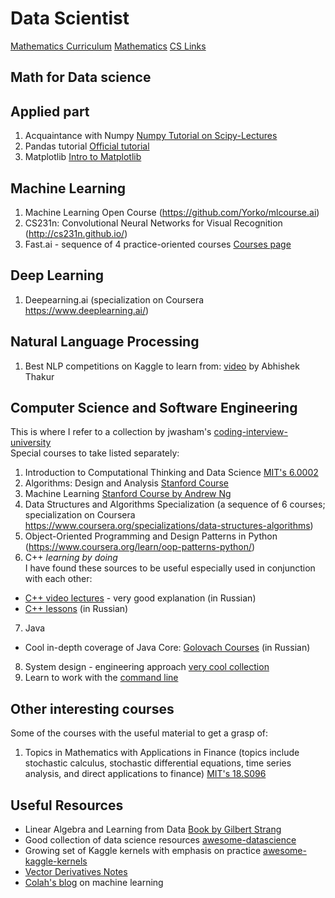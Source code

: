 # Data Scientist

[Mathematics Curriculum](mathematics-curriculum.md)
[Mathematics](00-mathematics-index.md)
[CS Links](cs-links.md)


## Math for Data science

## Applied part
1. Acquaintance with Numpy [Numpy Tutorial on Scipy-Lectures](http://www.scipy-lectures.org/intro/numpy/index.html)
2. Pandas tutorial [Official tutorial](http://pandas.pydata.org/pandas-docs/stable/tutorials.html) 
3. Matplotlib [Intro to Matplotlib](http://www.scipy-lectures.org/intro/matplotlib/index.html)

## Machine Learning
1. Machine Learning Open Course (https://github.com/Yorko/mlcourse.ai)
2. CS231n: Convolutional Neural Networks for Visual Recognition (http://cs231n.github.io/)
3. Fast.ai - sequence of 4 practice-oriented courses [Courses page](https://www.fast.ai/)

## Deep Learning
1. Deepearning.ai (specialization on Coursera https://www.deeplearning.ai/)

## Natural Language Processing
1. Best NLP competitions on Kaggle to learn from: [video](https://www.youtube.com/watch?v=-nH4OSyjwSI) by Abhishek Thakur

## Computer Science and Software Engineering
This is where I refer to a collection by jwasham's [coding-interview-university](https://github.com/jwasham/coding-interview-university)  
Special courses to take listed separately:
1. Introduction to Computational Thinking and Data Science [MIT's 6.0002](https://ocw.mit.edu/courses/electrical-engineering-and-computer-science/6-0002-introduction-to-computational-thinking-and-data-science-fall-2016/index.htm)
2. Algorithms: Design and Analysis [Stanford Course](https://lagunita.stanford.edu/courses/course-v1:Engineering+Algorithms1+SelfPaced/about)
3. Machine Learning [Stanford Course by Andrew Ng](http://cs229.stanford.edu/)
4. Data Structures and Algorithms Specialization (a sequence of 6 courses; specialization on Coursera https://www.coursera.org/specializations/data-structures-algorithms)
5. Object-Oriented Programming and Design Patterns in Python (https://www.coursera.org/learn/oop-patterns-python/)
6. C++ *learning by doing*<br>
  I have found these sources to be useful especially used in conjunction with each other:
- [C++ video lectures](https://www.youtube.com/playlist?list=PLT1RFoTVtIAw5rR4izBKH2Z2PtUblVpXT) - very good explanation (in Russian)
- [C++ lessons](https://ravesli.com/uroki-cpp/) (in Russian)
7. Java<br>
- Cool in-depth coverage of Java Core: [Golovach Courses](https://www.youtube.com/user/KharkovITCourses/playlists?view=50&sort=dd&shelf_id=12) (in Russian)
8. System design - engineering approach [very cool collection](https://github.com/donnemartin/system-design-primer)
9. Learn to work with the [command line](https://github.com/jlevy/the-art-of-command-line)

## Other interesting courses
Some of the courses with the useful material to get a grasp of:
1. Topics in Mathematics with Applications in Finance (topics include stochastic calculus, stochastic differential equations, time series analysis, and direct applications to finance) [MIT's 18.S096](https://ocw.mit.edu/courses/mathematics/18-s096-topics-in-mathematics-with-applications-in-finance-fall-2013/index.htm)

## Useful Resources
- Linear Algebra and Learning from Data [Book by Gilbert Strang](http://math.mit.edu/~gs/learningfromdata/)
- Good collection of data science resources [awesome-datascience](https://github.com/academic/awesome-datascience)
- Growing set of Kaggle kernels with emphasis on practice [awesome-kaggle-kernels](https://github.com/alfarias/awesome-kaggle-kernels)
- [Vector Derivatives Notes](https://www.cs.huji.ac.il/~csip/tirgul3_derivatives.pdf)
- [Colah's blog](https://colah.github.io/) on machine learning
    
